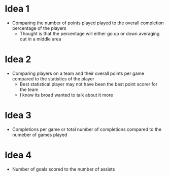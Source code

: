 # Idea 1
- Comparing the number of points played played to the overall completion percentage of the players
    - Thought is that the percentage will either go up or down averaging out in a middle area

# Idea 2
- Comparing players on a team and their overall points per game compared to the statistics of the player
    - Best statistical player may not have been the best point scorer for the team
    - I know its broad wanted to talk about it more

# Idea 3
- Completions per game or total number of completions compared to the numeber of games played

# Idea 4
- Number of goals scored to the number of assists